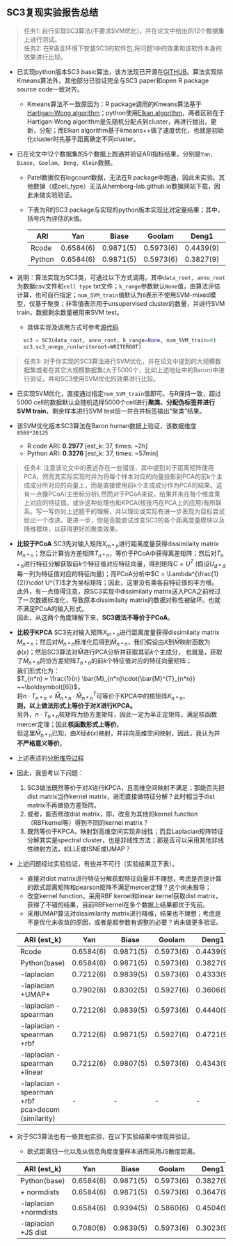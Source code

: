 ## SC3复现实验报告总结

>任务1: 自行实现SC3算法(不要求SVM优化)，并在论文中给出的12个数据集上进行测试。   
>任务2: 在R语言环境下安装SC3的软件包,将问题1中的效果和该软件本身的效果进行比较。

- 已实现python版本SC3 basic算法，该方法现已开源在[GITHUB](https://github.com/gatsby2016/coding4bioinfo/tree/main/SC3)。算法实现除Kmeans算法外，其他部分已验证完全与SC3 paper和open R package source code一致对齐。
  - Kmeans算法不一致原因为：R package调用的Kmeans算法基于[Hartigan-Wong algorithm](https://sci-hub.se/https://doi.org/10.2307/2346830)；python使用[Elkan algorithm](https://www.aaai.org/Papers/ICML/2003/ICML03-022.pdf)，两者区别在于Hartigan-Wong algorithm是先随机分配点到cluster，再进行抛出，更新，分配；而Elkan algorithm基于kmeans++做了速度优化，也就是初始化cluster时先基于距离确定不同cluster。

- 已在论文中12个数据集的5个数据上跑通并验证ARI指标结果，分别是`Yan, Biase, Goolam, Deng, Klein`数据。
  - Patel数据仅有logcount数据，无法在R package中跑通，因此未实验。其他数据（或cell_type）无法从hemberg-lab.github.io数据网站下载，因此未做实验验证。
  - 下表为R的SC3 package与实现的python版本实现比对定量结果；其中，括号内为评估的$k$值。
  
    | ARI       | Yan        | Biase    | Goolam   |  Deng1   |  Deng2   | Klein     |
    | --------  | --------   |--------  |--------  |--------  | -------- | --------  | 
    | Rcode     | 0.6584(6)  | 0.9871(5)| 0.5973(6)| 0.4439(9)| 0.7876(9)| 0.6178(12)|
    | Python    | 0.6584(6)  | 0.9871(5)| 0.5973(6)| 0.3827(9)| 0.6648(9)| 0.7291(12)| 

- 说明：算法实现为SC3类，可通过以下方式调用。其中`data_root, anno_root`为数据csv文件和`cell type` txt文件；`k_range`参数默认`None`值，由算法评估计算，也可自行指定；`num_SVM_train`值默认为`0`表示不使用SVM-mixed模型，仅基于聚类；非零值表示用于unsupervised cluster的数量，并进行SVM train，数据剩余数量被用来SVM test。
  - 具体实现及调用方式可参考[源代码](https://github.com/gatsby2016/coding4bioinfo/tree/main/SC3/Python)

  ```python
    sc3 = SC3(data_root, anno_root, k_range=None, num_SVM_train=0)
    sc3.sc3_onego_run(writeroot=WRITEROOT)
  ```


>任务3: 对于你实现的SC3算法进行SVM优化，并在论文中提到的大规模数据集或者在其它大规模数据集(大于5000个，比如上述地址中的Baron)中进行验证，并和SC3使用SVM优化的效果进行比较。

- 已实现SVM优化，直接通过指定`num_SVM_train`值即可。与R保持一致，超过5000 cell的数据默认会随机选择5000个cell进行**聚类、分配伪标签并进行SVM train**，剩余样本进行SVM test后一并合并标签输出“聚类”结果。

- 该SVM优化版本SC3算法在Baron human数据上验证，该数据维度`8569*20125`
  - R code ARI: **0.2977** [est_k: 37, times: ~2h]
  - Python ARI: **0.3276** [est_k: 37, times: ~57min]


>任务4: 注意该论文中的表述存在一些错误，其中提到对于距离矩阵使用PCA，然而其实际实现时并为将每个样本对应的向量投影到PCA的前k个主成成分所对应的向量上，而是直接使用前k个主成成分作为PCA的结果。这有一点像PCoA(主坐标分析),然而对于PCoA来说，结果并未在每个维度乘上对应的特征值。或许这种处理也和KPCA(核技巧在PCA上的应用)有所联系。写一写你对上述题干的理解，并以理论或实际有进一步表现为目标尝试给出一个改进。更进一步，你是否能尝试改变SC3的各个距离度量模块以及降维模块，以获得更好的聚类效果。

- **比较于PCoA** SC3先对输入矩阵$X_{m*n}$进行距离度量获得dissimilaity matrix $M_{n*n}$；然后计算协方差矩阵$T_{n*n}$，等价于PCoA中获得离差矩阵；然后对$T_{n*n}$进行特征分解获取前$k$个特征值对应特征向量，得到矩阵$C = U^{T}$ (假设$U_{d*d}$每一列为特征值对应的特征向量)；而PCoA分析中$C = \Lambda^{\frac{1}{2}}\cdot U^{T}$才为坐标矩阵；因此，这里没有乘各自特征值的平方根。  
此外，有一点值得注意，原SC3实现中dissimilaity matrix送入PCA之前经过了一次数据标准化，导致原本dissimilaity matrix的数据对称性被破坏。也就不满足PCoA的输入形式。  
因此，从这两个角度理解下来，**SC3做法不等价于PCoA**。

- **比较于KPCA** SC3先对输入矩阵$X_{m*n}$进行距离度量获得dissimilaity matrix $M_{n*n}$；然后对$M_{n*n}$标准化后得到$\bar{M}_{n*n}$，我们假设由$X$到$\bar{M}$映射函数为$\phi(x)$；然后SC3算法对$\bar{M}$进行PCA分析并获取其前$k$个主成分，
也就是，获取了$\bar{M}_{n*n}$的协方差矩阵$T_{n*n}$的前$k$个特征值对应的特征向量矩阵；  
我们形式化为：  
$T_{n*n} = \frac{1}{n} \bar{M}_{n*n}\cdot{\bar{M}^{T}_{n*n}}  ~~\boldsymbol{[6]}$，  
将$n\cdot T_{n*n} =\bar{M}_{n*n}\cdot{\bar{M}^{T}_{n*n}}$可等价于KPCA中的核矩阵$K_{n*n}$，   
**则，以上做法形式上等价于对$X$进行KPCA。**   
另外，$n\cdot T_{n*n}$核矩阵为协方差矩阵，因此一定为半正定矩阵，满足核函数mercer定理；因此**核函数形式上等价**。  
但这里$\bar{M}_{n*n}$已知，由$X$经$\phi(x)$映射，并非向高维空间映射，因此，我认为并**不严格意义等价**。

- 上述表述的[分析推导过程](https://github.com/gatsby2016/coding4bioinfo/blob/main/docs/proof.pdf)

- 因此，我思考以下问题：
  1. SC3做法既然等价于对$X$进行KPCA，且高维空间映射不满足；那能否先把dist matrix当作kernel matrix，进而直接做特征分解？此时相当于dist matrix不再做协方差矩阵。
  2. 或者，能否修改dist matrix，即，改变为其他的kernel function（RBFkernel等）得到不同的kernel matrix？ 
  3. 既然等价于KPCA，映射到高维空间实现非线性；而且Laplacian矩阵特征分解其实是spectral cluster，也是非线性方法；那是否可以采用其他非线性映射方法，如LLE或tSNE或UMAP？

- 上述问题经过实验验证，有些并不可行（实验结果见下表）。
  - 直接对dist matrix进行特征分解获取特征向量并不理想，考虑是否是计算的欧式距离矩阵和pearson矩阵不满足mercer定理？这个尚未推导；
  - 改变kernel function，采用RBF kernel和linear kernel获取dist matrix，获得了不错的结果，目前RBFkernel在多个数据上结果都优于先前。
  - 采用UMAP算法对dissimilarity matrix进行降维，结果也不理想；考虑是不是优化未收敛的原因，或者是超参数有调整的必要？尚未做更多验证。

  | ARI  (est_k)          | Yan        | Biase    | Goolam   |  Deng1 |  Deng2 | Klein      | Baron      |
  | ------------          | ---------- |----------|----------|----------      | ----------     | ---------- | ---------- |
  | Rcode                 | 0.6584(6)  | 0.9871(5)| 0.5973(6)|  0.4439(9)| 0.7876(9)| 0.6178(12)| 0.2977(37)|
  | Python(base)          | 0.6584(6)  | 0.9871(5)| 0.5973(6)|  0.3827(9)| 0.6648(9)| 0.7291(12)| 0.3276(37)|
  |-laplacian            | 0.7212(6)  | 0.9839(5)| 0.5973(6)|               0.4333(9)| 0.7745(9)| 0.8224(12)| 0.4179(37)|
  |-laplacian +UMAP*    | 0.7902(6)  | 0.8302(5)| 0.5927(6)|               0.3606(9)| 0.6616(9)| 0.5548(12)| - |
  |-laplacian -spearman | 0.7212(6)  | 0.9839(5)| 0.5973(6)|               0.4440(9)| 0.7888(9)| 0.8247(12)| 0.3757(37)|
  |-laplacian -spearman +rbf|0.7212(6)|0.9871(5)|0.5927(6)|0.4721(9)|0.8366(9)|0.8167(12)|0.4228(37)|
  |-laplacian -spearman +linear|0.7212(6) |0.9807(5)|0.5973(6)|0.4343(9)|0.7722(9)|0.8372(12)|0.4208(37) |
  |-laplacian -spearman +rbf pca>decom (similarity)|- |-|-|-|0.6870(9)|0.3402(12)|-|


- 对于SC3算法也有一些其他实验，在以下实验结果中体现并验证。
  - 欧式距离归一化以及从信息角度度量样本进而采用JS散度距离。
  
  | ARI  (est_k)          | Yan        | Biase    | Goolam   |  Deng1 |  Deng2 | Klein      | Baron      |
  | ------------          | ---------- |----------|----------|----------      | ----------     | ---------- | ---------- |
  | Python(base)          | 0.6584(6)  | 0.9871(5)| 0.5973(6)|  0.3827(9)| 0.6648(9)| 0.7291(12)| 0.3276(37)|
  |+ normdists            | 0.6584(6)  | 0.9871(5)| 0.5973(6)|               0.3647(9)| 0.6557(9)| 0.6870(12)| -         |
  |-laplacian +normdists| 0.6584(6)  | 0.9394(5)| 0.5860(6)|               0.4504(9)| 0.7975(9)| 0.6141(12)| 0.2983(37)|
  |-laplacian +JS dist  | 0.7080(6)  | 0.9839(5)| 0.5973(6)|               0.3023(9)| 0.5858(9)| 0.8070(12)| - |
